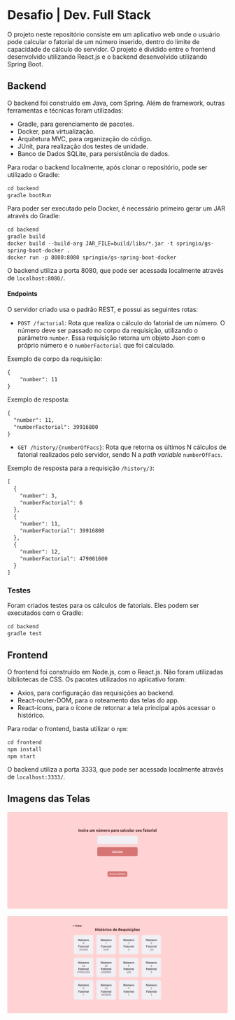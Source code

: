 # Desafio | Dev. Full Stack

O projeto neste repositório consiste em um aplicativo web onde o usuário pode calcular o fatorial de um número inserido, dentro do limite de capacidade de cálculo do servidor. O projeto é dividido entre o frontend desenvolvido utilizando React.js e o backend desenvolvido utilizando Spring Boot.

## Backend

O backend foi construído em Java, com Spring. Além do framework, outras ferramentas e técnicas foram utilizadas:

* Gradle, para gerenciamento de pacotes.
* Docker, para virtualização.
* Arquitetura MVC, para organização do código.
* JUnit, para realização dos testes de unidade.
* Banco de Dados SQLite, para persistência de dados.

Para rodar o backend localmente, após clonar o repositório, pode ser utilizado o Gradle:

```
cd backend
gradle bootRun
```

Para poder ser executado pelo Docker, é necessário primeiro gerar um JAR através do Gradle:

```
cd backend
gradle build
docker build --build-arg JAR_FILE=build/libs/*.jar -t springio/gs-spring-boot-docker .
docker run -p 8080:8080 springio/gs-spring-boot-docker
```

O backend utiliza a porta 8080, que pode ser acessada localmente através de `localhost:8080/`.

#### Endpoints

O servidor criado usa o padrão REST, e possui as seguintes rotas:

* `POST /factorial`: Rota que realiza o cálculo do fatorial de um número. O número deve ser passado no corpo da requisição, utilizando o parâmetro `number`. Essa requisição retorna um objeto Json com o próprio número e o `numberFactorial` que foi calculado.

Exemplo de corpo da requisição:

```
{
	"number": 11
}
```

Exemplo de resposta:

```
{
  "number": 11,
  "numberFactorial": 39916800
}
```

* `GET /history/{numberOfFacs}`: Rota que retorna os últimos N cálculos de fatorial realizados pelo servidor, sendo N a *path variable* `numberOfFacs`.

Exemplo de resposta para a requisição `/history/3`:

```
[
  {
    "number": 3,
    "numberFactorial": 6
  },
  {
    "number": 11,
    "numberFactorial": 39916800
  },
  {
    "number": 12,
    "numberFactorial": 479001600
  }
]
```

### Testes

Foram criados testes para os cálculos de fatoriais. Eles podem ser executados com o Gradle:

```
cd backend
gradle test
```

## Frontend

O frontend foi construído em Node.js, com o React.js. Não foram utilizadas bibliotecas de CSS. Os pacotes utilizados no aplicativo foram:

* Axios, para configuração das requisições ao backend.
* React-router-DOM, para o roteamento das telas do app.
* React-icons, para o ícone de retornar a tela principal após acessar o histórico.

Para rodar o frontend, basta utilizar o `npm`:

```
cd frontend
npm install
npm start
```

O backend utiliza a porta 3333, que pode ser acessada localmente através de `localhost:3333/`.

## Imagens das Telas

![Tela de Cálculo](/images/calc.png)

![Tela de Histórico](/images/history.png)